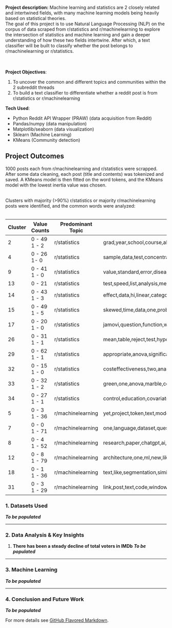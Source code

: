 **Project description:** 
Machine learning and statistics are 2 closely related and intertwined fields, with many machine learning models being heavily based on statistical theories.<br>
The goal of this project is to use Natural Language Processing (NLP) on the corpus of data scraped from r/statistics and r/machinelearning to explore the intersection of statistics and machine learning and gain a deeper understanding of how these two fields intertwine. After which, a text classifier will be built to classify whether the post belongs to r/machinelearning or r/statistics.

<br><br>
**Project Objectives**: 
1. To uncover the common and different topics and communities within the 2 subreddit threads
2. To build a text classifier to differentiate whether a reddit post is from r/statistics or r/machinelearning


**Tech Used**:
- Python Reddit API Wrapper (PRAW) (data acquisition from Reddit)
- Pandas/numpy (data manipulation)
- Matplotlib/seaborn (data visualization)
- Sklearn (Machine Learning)
- KMeans (Community detection)


## Project Outcomes
1000 posts each from r/machinelearning and r/statistics were scrapped. After some data cleaning, each post (title and contents) was tokenized and saved. A KMeans model is then fitted on the word tokens, and the KMeans model with the lowest inertia value was chosen.<br><br>

Clusters with majority (>90%) r/statistics or majority r/machinelearning posts were identified, and the common words were analyzed:<br><br>
<table>
<thead>
<tr>
<th>Cluster</th>
<th>Value Counts</th>
<th>Predominant Topic</th>
<th>Common Words</th>
</tr>
</thead>
<tbody>
<tr>
<td>2</td>
<td>0 - 49<br>1 - 2</td>
<td>r/statistics</td>
<td>grad,year,school,course,algebra,class,im,statistic,stats,math</td>
</tr>
<tr>
<td>4</td>
<td>0 - 26<br>1- 0</td>
<td>r/statistics</td>
<td>sample,data,test,concentration,group,control,spss,treatment,different,anova</td>
</tr>
<tr>
<td>9</td>
<td>0 - 41<br>1 - 0</td>
<td>r/statistics</td>
<td>value,standard,error,disease,variance,mean,population,size,deviation,sample</td>
</tr>
<tr>
<td>13</td>
<td>0 - 21</td>
<td>r/statistics</td>
<td>test,speed,list,analysis,mediation,two,relationship,dependent,independent,variable</td>
</tr>
<tr>
<td>14</td>
<td>0 - 43<br>1 - 3</td>
<td>r/statistics</td>
<td>effect,data,hi,linear,categorical,analysis,dataset,regression,model,variable</td>
</tr>
<tr>
<td>15</td>
<td>0 - 49<br>1 - 5</td>
<td>r/statistics</td>
<td>skewed,time,data,one,probability,sample,mean,value,normal,distribution</td>
</tr>
<tr>
<td>17</td>
<td>0 - 20<br>1 - 0</td>
<td>r/statistics</td>
<td>jamovi,question,function,wilcoxon,answer,differenced,welchs,student,interval,confidence</td>
</tr>
<tr>
<td>26</td>
<td>0 - 31<br>1 - 1</td>
<td>r/statistics</td>
<td>mean,table,reject,test,hypothesis,variable,change,null,cell,survival</td>
</tr>
<tr>
<td>29</td>
<td>0 - 62<br>1 - 1</td>
<td>r/statistics</td>
<td>appropriate,anova,significant,im,variable,ttest,data,sample,group,test</td>
</tr>
<tr>
<td>32</td>
<td>0 - 15<br>1 - 0</td>
<td>r/statistics</td>
<td>costeffectiveness,two,analysis,randomized,cea,effect,conduct,itc,trial,treatment</td>
</tr>
<tr>
<td>33</td>
<td>0 - 32<br>1 - 2</td>
<td>r/statistics</td>
<td>green,one,anova,marble,compare,test,box,red,subject,group</td>
</tr>
<tr>
<td>34</td>
<td>0 - 27<br>1 - 1</td>
<td>r/statistics</td>
<td>control,education,covariate,data,comparison,year,variable,effect,salary,age</td>
</tr>
<tr>
<td>5</td>
<td>0 - 3<br>1 - 36</td>
<td>r/machinelearning</td>
<td>yet,project,token,text,model,gpt4,code,api,openai,prompt</td>
</tr>
<tr>
<td>7</td>
<td>0 - 0<br>1 - 71</td>
<td>r/machinelearning</td>
<td>one,language,dataset,question,user,could,task,like,model,llm</td>
</tr>
<tr>
<td>8</td>
<td>0 - 4<br>1 - 52</td>
<td>r/machinelearning</td>
<td>research,paper,chatgpt,ai,state,diffusion,llama,language,generative,model</td>
</tr>
<tr>
<td>12</td>
<td>0 - 8<br>1 - 79</td>
<td>r/machinelearning</td>
<td>architecture,one,ml,new,like,dataset,data,train,training,model</td>
</tr>
<tr>
<td>18</td>
<td>0 - 1<br>1 - 36</td>
<td>r/machinelearning</td>
<td>text,like,segmentation,similarity,network,input,output,task,model,image</td>
</tr>
<tr>
<td>31</td>
<td>0 - 3<br>1 - 29</td>
<td>r/machinelearning</td>
<td>link,post,text,code,window,transformer,model,finetuning,context,token</td>
</tr>
</tbody>
</table>




### 1. Datasets Used
**_To be populated_**

---

### 2. Data Analysis & Key Insights

1. **There has been a steady decline of total voters in IMDb**
**_To be populated_**

---

### 3. Machine Learning

**_To be populated_**

---

### 4. Conclusion and Future Work

**_To be populated_** 

For more details see [GitHub Flavored Markdown](https://guides.github.com/features/mastering-markdown/).
